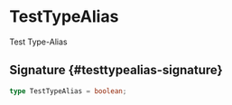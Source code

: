 # TestTypeAlias

Test Type-Alias

## Signature {#testtypealias-signature}

```typescript
type TestTypeAlias = boolean;
```